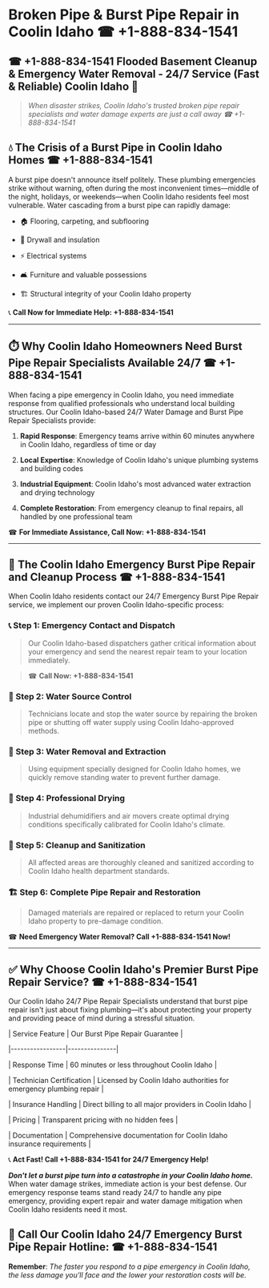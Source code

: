 # Broken Pipe & Burst Pipe Repair in Coolin Idaho ☎ +1-888-834-1541  
## ☎ +1-888-834-1541 Flooded Basement Cleanup & Emergency Water Removal - 24/7 Service (Fast & Reliable) Coolin Idaho 🚨  

> *When disaster strikes, Coolin Idaho's trusted broken pipe repair specialists and water damage experts are just a call away ☎ +1-888-834-1541*  

## 💧 The Crisis of a Burst Pipe in Coolin Idaho Homes ☎ +1-888-834-1541  

A burst pipe doesn't announce itself politely. These plumbing emergencies strike without warning, often during the most inconvenient times—middle of the night, holidays, or weekends—when Coolin Idaho residents feel most vulnerable. Water cascading from a burst pipe can rapidly damage:  

* 🏠 Flooring, carpeting, and subflooring  
* 🧱 Drywall and insulation  
* ⚡ Electrical systems  
* 🛋️ Furniture and valuable possessions  
* 🏗️ Structural integrity of your Coolin Idaho property  

📞 **Call Now for Immediate Help: +1-888-834-1541**  

---  

## ⏱️ Why Coolin Idaho Homeowners Need Burst Pipe Repair Specialists Available 24/7 ☎ +1-888-834-1541  

When facing a pipe emergency in Coolin Idaho, you need immediate response from qualified professionals who understand local building structures. Our Coolin Idaho-based 24/7 Water Damage and Burst Pipe Repair Specialists provide:  

1. **Rapid Response**: Emergency teams arrive within 60 minutes anywhere in Coolin Idaho, regardless of time or day  
2. **Local Expertise**: Knowledge of Coolin Idaho's unique plumbing systems and building codes  
3. **Industrial Equipment**: Coolin Idaho's most advanced water extraction and drying technology  
4. **Complete Restoration**: From emergency cleanup to final repairs, all handled by one professional team  

☎ **For Immediate Assistance, Call Now: +1-888-834-1541**  

---  

## 🔧 The Coolin Idaho Emergency Burst Pipe Repair and Cleanup Process ☎ +1-888-834-1541  

When Coolin Idaho residents contact our 24/7 Emergency Burst Pipe Repair service, we implement our proven Coolin Idaho-specific process:  

### 📞 Step 1: Emergency Contact and Dispatch  
> Our Coolin Idaho-based dispatchers gather critical information about your emergency and send the nearest repair team to your location immediately.  
> ☎ **Call Now: +1-888-834-1541**  

### 🚿 Step 2: Water Source Control  
> Technicians locate and stop the water source by repairing the broken pipe or shutting off water supply using Coolin Idaho-approved methods.  

### 🌊 Step 3: Water Removal and Extraction  
> Using equipment specially designed for Coolin Idaho homes, we quickly remove standing water to prevent further damage.  

### 💨 Step 4: Professional Drying  
> Industrial dehumidifiers and air movers create optimal drying conditions specifically calibrated for Coolin Idaho's climate.  

### 🧼 Step 5: Cleanup and Sanitization  
> All affected areas are thoroughly cleaned and sanitized according to Coolin Idaho health department standards.  

### 🏗️ Step 6: Complete Pipe Repair and Restoration  
> Damaged materials are repaired or replaced to return your Coolin Idaho property to pre-damage condition.  

☎ **Need Emergency Water Removal? Call +1-888-834-1541 Now!**  

---  

## ✅ Why Choose Coolin Idaho's Premier Burst Pipe Repair Service? ☎ +1-888-834-1541  

Our Coolin Idaho 24/7 Pipe Repair Specialists understand that burst pipe repair isn't just about fixing plumbing—it's about protecting your property and providing peace of mind during a stressful situation.  

| Service Feature | Our Burst Pipe Repair Guarantee |  
|-----------------|---------------|  
| Response Time | 60 minutes or less throughout Coolin Idaho |  
| Technician Certification | Licensed by Coolin Idaho authorities for emergency plumbing repair |  
| Insurance Handling | Direct billing to all major providers in Coolin Idaho |  
| Pricing | Transparent pricing with no hidden fees |  
| Documentation | Comprehensive documentation for Coolin Idaho insurance requirements |  

📞 **Act Fast! Call +1-888-834-1541 for 24/7 Emergency Help!**  

***Don't let a burst pipe turn into a catastrophe in your Coolin Idaho home.*** When water damage strikes, immediate action is your best defense. Our emergency response teams stand ready 24/7 to handle any pipe emergency, providing expert repair and water damage mitigation when Coolin Idaho residents need it most.  

## 📱 Call Our Coolin Idaho 24/7 Emergency Burst Pipe Repair Hotline: ☎ +1-888-834-1541  

**Remember**: *The faster you respond to a pipe emergency in Coolin Idaho, the less damage you'll face and the lower your restoration costs will be.*